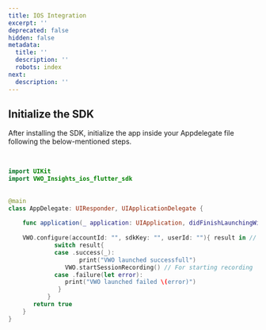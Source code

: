 ```yaml
---
title: IOS Integration
excerpt: ''
deprecated: false
hidden: false
metadata:
  title: ''
  description: ''
  robots: index
next:
  description: ''
---
```

## Initialize the SDK

After installing the SDK, initialize the app inside your Appdelegate file following the below-mentioned steps.

<br />

```swift
import UIKit
import VWO_Insights_ios_flutter_sdk
 
 
@main
class AppDelegate: UIResponder, UIApplicationDelegate {
     
    func application(_ application: UIApplication, didFinishLaunchingWithOptions launchOptions: [UIApplication.LaunchOptionsKey: Any]?) -> Bool {
         
    VWO.configure(accountId: "", sdkKey: "", userId: ""){ result in // where accountID and sdkKey are provided on the VWO account
     		 switch result{
		     case .success(_):
    	 			print("VWO launched successfull")
		        VWO.startSessionRecording() // For starting recording
		     case .failure(let error):
        		print("VWO launched failed \(error)")
		      }
		   }	
       return true
    }
}
```
